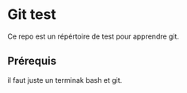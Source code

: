 # Git test
 
Ce repo est un répértoire de test pour apprendre git.

## Prérequis

il faut juste un terminak bash et git.
